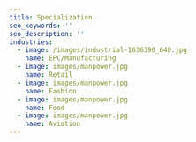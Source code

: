 ```yaml
---
title: Specialization
seo_keywords: ''
seo_description: ''
industries:
  - image: /images/industrial-1636390_640.jpg
    name: EPC/Manufacturing
  - image: images/manpower.jpg
    name: Retail
  - image: images/manpower.jpg
    name: Fashion
  - image: images/manpower.jpg
    name: Food
  - image: images/manpower.jpg
    name: Aviation
---
```


